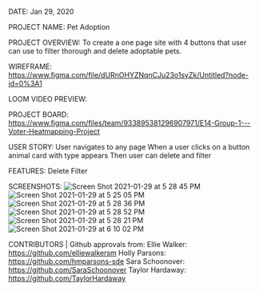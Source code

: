 DATE:
Jan 29, 2020


PROJECT NAME:
Pet Adoption

PROJECT OVERVIEW:
To create a one page site with 4 buttons that user
can use to filter thorough and delete adoptable pets. 

WIREFRAME:
https://www.figma.com/file/dURnOHYZNqnCJu23o1syZk/Untitled?node-id=0%3A1


LOOM VIDEO PREVIEW:


PROJECT BOARD:
https://www.figma.com/files/team/933895381296907971/E14-Group-1---Voter-Heatmapping-Project


USER STORY:
User navigates to any page
When a user clicks on a button animal card with type appears
Then user can delete and filter

FEATURES:
Delete
Filter

SCREENSHOTS:
![Screen Shot 2021-01-29 at 5 28 45 PM](https://user-images.githubusercontent.com/68397076/106337723-89e38c00-6257-11eb-8dde-d3e62dfe7f72.png)
![Screen Shot 2021-01-29 at 5 25 05 PM](https://user-images.githubusercontent.com/68397076/106337725-8a7c2280-6257-11eb-93ea-f0fcb5993d96.png)
![Screen Shot 2021-01-29 at 5 28 36 PM](https://user-images.githubusercontent.com/68397076/106337726-8b14b900-6257-11eb-9520-afe2dc8fc0e5.png)
![Screen Shot 2021-01-29 at 5 28 52 PM](https://user-images.githubusercontent.com/68397076/106337727-8bad4f80-6257-11eb-920c-f146498dd12e.png)
![Screen Shot 2021-01-29 at 5 28 21 PM](https://user-images.githubusercontent.com/68397076/106337728-8bad4f80-6257-11eb-9642-7f2c757392b0.png)
![Screen Shot 2021-01-29 at 6 10 02 PM](https://user-images.githubusercontent.com/68397076/106339820-59065580-625d-11eb-8ce9-0de6fb578c4f.png)



CONTRIBUTORS | Github approvals from:
Ellie Walker: https://github.com/elliewalkersm
Holly Parsons: https://github.com/hmparsons-sde
Sara Schoonover: https://github.com/SaraSchoonover
Taylor Hardaway: https://github.com/TaylorHardaway
